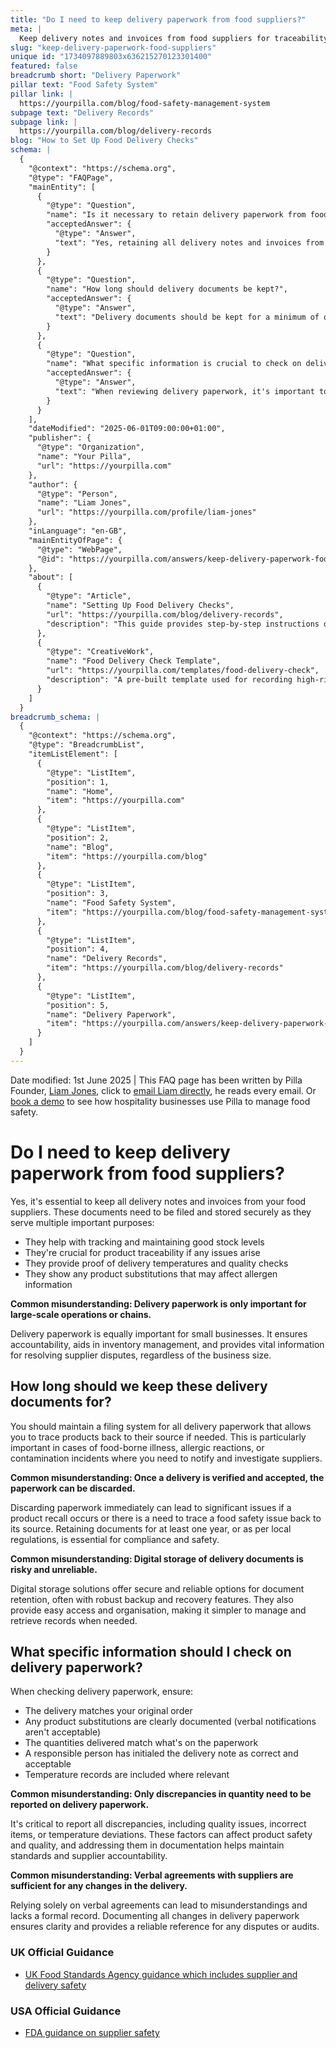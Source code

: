 ```yaml
---
title: "Do I need to keep delivery paperwork from food suppliers?"
meta: |
  Keep delivery notes and invoices from food suppliers for traceability, to prove quality checks, and show product substitutions that may affect allergens.
slug: "keep-delivery-paperwork-food-suppliers"
unique id: "1734097889803x636215270123301400"
featured: false
breadcrumb short: "Delivery Paperwork"
pillar text: "Food Safety System"
pillar link: |
  https://yourpilla.com/blog/food-safety-management-system
subpage text: "Delivery Records"
subpage link: |
  https://yourpilla.com/blog/delivery-records
blog: "How to Set Up Food Delivery Checks"
schema: |
  {
    "@context": "https://schema.org",
    "@type": "FAQPage",
    "mainEntity": [
      {
        "@type": "Question",
        "name": "Is it necessary to retain delivery paperwork from food suppliers?",
        "acceptedAnswer": {
          "@type": "Answer",
          "text": "Yes, retaining all delivery notes and invoices from your food suppliers is essential. These documents are crucial for maintaining good stock levels, ensuring product traceability in case of issues, proving delivery conditions, and documenting product substitutions that could affect allergen information. These records support small and large businesses alike by ensuring accountability, aiding inventory management, and facilitating dispute resolution with suppliers."
        }
      },
      {
        "@type": "Question",
        "name": "How long should delivery documents be kept?",
        "acceptedAnswer": {
          "@type": "Answer",
          "text": "Delivery documents should be kept for a minimum of one year or as per local regulations. Retaining these documents enables product tracing back to the suppliers in cases involving food-borne illnesses, allergic reactions, or contamination. This practice helps in notifying and investigating suppliers effectively, hence is crucial for compliance and ensuring safety."
        }
      },
      {
        "@type": "Question",
        "name": "What specific information is crucial to check on delivery paperwork?",
        "acceptedAnswer": {
          "@type": "Answer",
          "text": "When reviewing delivery paperwork, it's important to ensure that the delivery aligns with your original order, any product substitutions are documented, the quantities delivered match the paperwork, and a responsible person has initialed the delivery as correct. Additionally, ensure temperature records are included if relevant. Documenting these details is vital for maintaining quality and safety standards."
        }
      }
    ],
    "dateModified": "2025-06-01T09:00:00+01:00",
    "publisher": {
      "@type": "Organization",
      "name": "Your Pilla",
      "url": "https://yourpilla.com"
    },
    "author": {
      "@type": "Person",
      "name": "Liam Jones",
      "url": "https://yourpilla.com/profile/liam-jones"
    },
    "inLanguage": "en-GB",
    "mainEntityOfPage": {
      "@type": "WebPage",
      "@id": "https://yourpilla.com/answers/keep-delivery-paperwork-food-suppliers"
    },
    "about": [
      {
        "@type": "Article",
        "name": "Setting Up Food Delivery Checks",
        "url": "https://yourpilla.com/blog/delivery-records",
        "description": "This guide provides step-by-step instructions on setting up checks for food deliveries to ensure safety and compliance."
      },
      {
        "@type": "CreativeWork",
        "name": "Food Delivery Check Template",
        "url": "https://yourpilla.com/templates/food-delivery-check",
        "description": "A pre-built template used for recording high-risk deliveries and any delivery-related issues efficiently."
      }
    ]
  }
breadcrumb_schema: |
  {
    "@context": "https://schema.org",
    "@type": "BreadcrumbList",
    "itemListElement": [
      {
        "@type": "ListItem",
        "position": 1,
        "name": "Home",
        "item": "https://yourpilla.com"
      },
      {
        "@type": "ListItem",
        "position": 2,
        "name": "Blog",
        "item": "https://yourpilla.com/blog"
      },
      {
        "@type": "ListItem",
        "position": 3,
        "name": "Food Safety System",
        "item": "https://yourpilla.com/blog/food-safety-management-system"
      },
      {
        "@type": "ListItem",
        "position": 4,
        "name": "Delivery Records",
        "item": "https://yourpilla.com/blog/delivery-records"
      },
      {
        "@type": "ListItem",
        "position": 5,
        "name": "Delivery Paperwork",
        "item": "https://yourpilla.com/answers/keep-delivery-paperwork-food-suppliers"
      }
    ]
  }
---
```


Date modified: 1st June 2025 | This FAQ page has been written by Pilla Founder, [Liam Jones](https://yourpilla.com/profile/liam-jones), click to [email Liam directly](https://mailto:liam@yourpilla.com/), he reads every email. Or [book a demo](https://calendly.com/pilla/demo) to see how hospitality businesses use Pilla to manage food safety.

# Do I need to keep delivery paperwork from food suppliers?

Yes, it's essential to keep all delivery notes and invoices from your food suppliers. These documents need to be filed and stored securely as they serve multiple important purposes:

-   They help with tracking and maintaining good stock levels
-   They're crucial for product traceability if any issues arise
-   They provide proof of delivery temperatures and quality checks
-   They show any product substitutions that may affect allergen information

**Common misunderstanding: Delivery paperwork is only important for large-scale operations or chains.**

Delivery paperwork is equally important for small businesses. It ensures accountability, aids in inventory management, and provides vital information for resolving supplier disputes, regardless of the business size.

## How long should we keep these delivery documents for?

You should maintain a filing system for all delivery paperwork that allows you to trace products back to their source if needed. This is particularly important in cases of food-borne illness, allergic reactions, or contamination incidents where you need to notify and investigate suppliers.

**Common misunderstanding: Once a delivery is verified and accepted, the paperwork can be discarded.**

Discarding paperwork immediately can lead to significant issues if a product recall occurs or there is a need to trace a food safety issue back to its source. Retaining documents for at least one year, or as per local regulations, is essential for compliance and safety.

**Common misunderstanding: Digital storage of delivery documents is risky and unreliable.**

Digital storage solutions offer secure and reliable options for document retention, often with robust backup and recovery features. They also provide easy access and organisation, making it simpler to manage and retrieve records when needed.

## What specific information should I check on delivery paperwork?

When checking delivery paperwork, ensure:

-   The delivery matches your original order
-   Any product substitutions are clearly documented (verbal notifications aren't acceptable)
-   The quantities delivered match what's on the paperwork
-   A responsible person has initialed the delivery note as correct and acceptable
-   Temperature records are included where relevant

**Common misunderstanding: Only discrepancies in quantity need to be reported on delivery paperwork.**

It's critical to report all discrepancies, including quality issues, incorrect items, or temperature deviations. These factors can affect product safety and quality, and addressing them in documentation helps maintain standards and supplier accountability.

**Common misunderstanding: Verbal agreements with suppliers are sufficient for any changes in the delivery.**

Relying solely on verbal agreements can lead to misunderstandings and lacks a formal record. Documenting all changes in delivery paperwork ensures clarity and provides a reliable reference for any disputes or audits.

### UK Official Guidance

-   [UK Food Standards Agency guidance which includes supplier and delivery safety](https://www.food.gov.uk/business-guidance/managing-food-safety)

### USA Official Guidance

-   [FDA guidance on supplier safety](https://www.fda.gov/food/importing-food-products-united-states/industry-resources-third-party-audit-standards-and-fsma-supplier-verification-requirements)